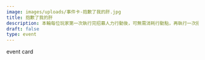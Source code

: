 ```yaml
---
image: images/uploads/事件卡-抱歉了我的肝.jpg
title: 抱歉了我的肝
description: 本輪每位玩家第一次執行完招募人力行動後，可無需消耗行動點，再執行一次招募人力行動
draft: false
type: event
---
```

e﻿vent card